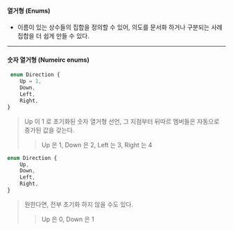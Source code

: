 #### 열거형 (Enums)

- 이름이 있는 상수들의 집합을 정의할 수 있어, 의도를 문서화 하거나 구분되는 사례 집합을 더 쉽게 만들 수 있다.
  

***


#### 숫자 열거형 (Numeirc enums)

```typeScript
 enum Direction {
    Up = 1,
    Down,
    Left,
    Right,
}
```
> Up 이 1 로 초기화된 숫자 열거형 선언, 그 지점부터 뒤따르 멤버들은 자동으로 증가된 값을 갖는다.
>> Up 은 1, Down 은 2, Left 는 3, Right 는 4

```typeScript
enum Direction {
    Up,
    Down,
    Left,
    Right,
}
```
> 원한다면, 전부 초기화 하지 않을 수도 있다.
>> Up 은 0, Down 은 1

